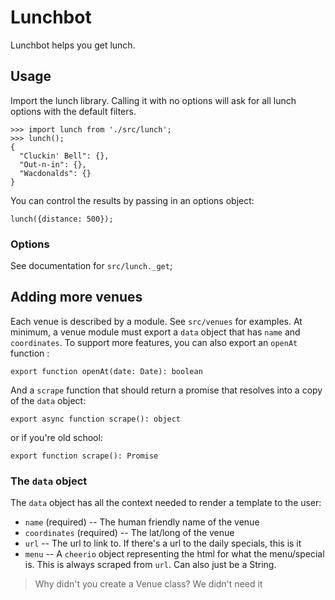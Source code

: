 Lunchbot
========

Lunchbot helps you get lunch.


Usage
-----

Import the lunch library. Calling it with no options will ask for all lunch
options with the default filters.

```
>>> import lunch from './src/lunch';
>>> lunch();
{
  "Cluckin' Bell": {},
  "Out-n-in": {},
  "Wacdonalds": {}
}
```

You can control the results by passing in an options object:
```
lunch({distance: 500});
```

### Options

See documentation for `src/lunch._get`;

Adding more venues
------------------

Each venue is described by a module. See `src/venues` for examples. At minimum,
a venue module must export a `data` object that has `name` and `coordinates`.
To support more features, you can also export an `openAt` function :
```
export function openAt(date: Date): boolean
```
And a `scrape` function that should return a promise that resolves into a copy
of the `data` object:
```
export async function scrape(): object
```
or if you're old school:
```
export function scrape(): Promise
```

### The `data` object

The `data` object has all the context needed to render a template to the user:

* `name` (required) -- The human friendly name of the venue
* `coordinates` (required) -- The lat/long of the venue
* `url` -- The url to link to. If there's a url to the daily specials, this is it
* `menu` -- A `cheerio` object representing the html for what the menu/special is.
  This is always scraped from `url`. Can also just be a String.

> Why didn't you create a Venue class?
We didn't need it
